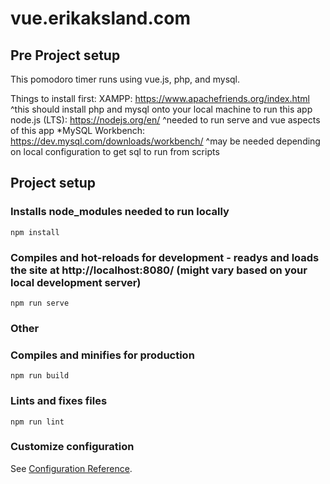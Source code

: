 # vue.erikaksland.com

## Pre Project setup
This pomodoro timer runs using vue.js, php, and mysql.

Things to install first:
XAMPP: https://www.apachefriends.org/index.html
  ^this should install php and mysql onto your local machine to run this app
node.js (LTS): https://nodejs.org/en/
  ^needed to run serve and vue aspects of this app
*MySQL Workbench: https://dev.mysql.com/downloads/workbench/
  ^may be needed depending on local configuration to get sql to run from scripts



## Project setup
### Installs node_modules needed to run locally
```
npm install
```

### Compiles and hot-reloads for development - readys and loads the site at http://localhost:8080/ (might vary based on your local development server)
```
npm run serve
```













### Other
### Compiles and minifies for production
```
npm run build
```

### Lints and fixes files
```
npm run lint
```

### Customize configuration
See [Configuration Reference](https://cli.vuejs.org/config/).
